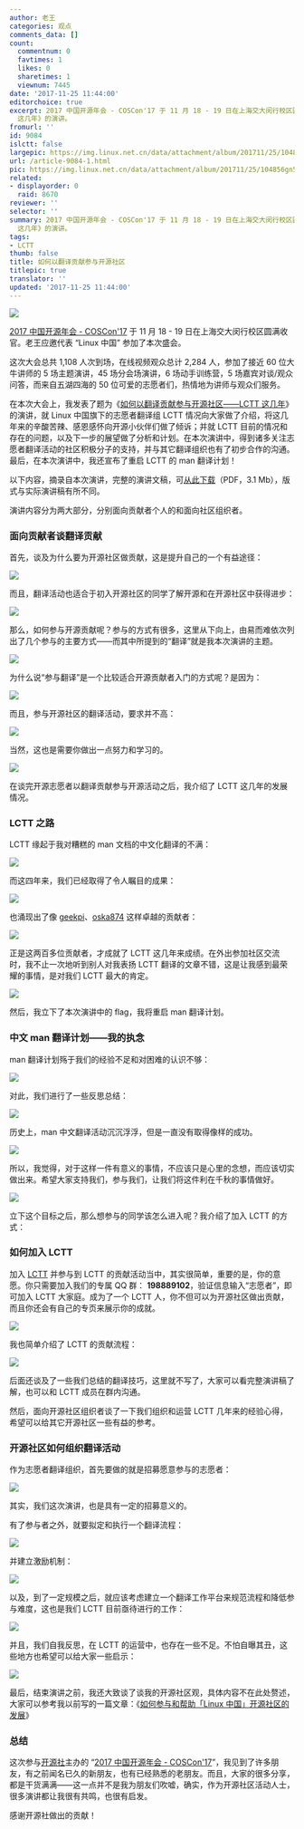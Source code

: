 ```yaml
---
author: 老王
categories: 观点
comments_data: []
count:
  commentnum: 0
  favtimes: 1
  likes: 0
  sharetimes: 1
  viewnum: 7445
date: '2017-11-25 11:44:00'
editorchoice: true
excerpt: 2017 中国开源年会 - COSCon'17 于 11 月 18 - 19 日在上海交大闵行校区圆满收官。在本次大会上，我发表了题为《如何以翻译贡献参与开源社区——LCTT
  这几年》的演讲。
fromurl: ''
id: 9084
islctt: false
largepic: https://img.linux.net.cn/data/attachment/album/201711/25/104856gn5jjjtkjs3mj2jf.jpg
url: /article-9084-1.html
pic: https://img.linux.net.cn/data/attachment/album/201711/25/104856gn5jjjtkjs3mj2jf.jpg.thumb.jpg
related:
- displayorder: 0
  raid: 8670
reviewer: ''
selector: ''
summary: 2017 中国开源年会 - COSCon'17 于 11 月 18 - 19 日在上海交大闵行校区圆满收官。在本次大会上，我发表了题为《如何以翻译贡献参与开源社区——LCTT
  这几年》的演讲。
tags:
- LCTT
thumb: false
title: 如何以翻译贡献参与开源社区
titlepic: true
translator: ''
updated: '2017-11-25 11:44:00'
---
```


![](https://img.linux.net.cn/data/attachment/album/201711/25/104856gn5jjjtkjs3mj2jf.jpg)


[2017 中国开源年会 - COSCon'17](http://www.kaiyuanshe.cn/dynamic/217.html) 于 11 月 18 - 19 日在上海交大闵行校区圆满收官。老王应邀代表 “Linux 中国” 参加了本次盛会。


这次大会总共 1,108 人次到场，在线视频观众总计 2,284 人，参加了接近 60 位大牛讲师的 5 场主题演讲，45 场分会场演讲，6 场动手训练营，5 场嘉宾对谈/观众问答，而来自五湖四海的 50 位可爱的志愿者们，热情地为讲师与观众们服务。


在本次大会上，我发表了题为《[如何以翻译贡献参与开源社区——LCTT 这几年](https://img.linux.net.cn/static/pdf/%E5%A6%82%E4%BD%95%E4%BB%A5%E7%BF%BB%E8%AF%91%E8%B4%A1%E7%8C%AE%E5%8F%82%E4%B8%8E%E5%BC%80%E6%BA%90%E7%A4%BE%E5%8C%BA.pdf)》的演讲，就 Linux 中国旗下的志愿者翻译组 LCTT 情况向大家做了介绍，将这几年来的辛酸苦辣、感恩感怀向开源小伙伴们做了倾诉；并就 LCTT 目前的情况和存在的问题，以及下一步的展望做了分析和计划。在本次演讲中，得到诸多关注志愿者翻译活动的社区积极分子的支持，并与其它翻译组织也有了初步合作的沟通。最后，在本次演讲中，我还宣布了重启 LCTT 的 man 翻译计划！


以下内容，摘录自本次演讲，完整的演讲文稿，可[从此下载](https://img.linux.net.cn/static/pdf/%E5%A6%82%E4%BD%95%E4%BB%A5%E7%BF%BB%E8%AF%91%E8%B4%A1%E7%8C%AE%E5%8F%82%E4%B8%8E%E5%BC%80%E6%BA%90%E7%A4%BE%E5%8C%BA.pdf)（PDF，3.1 Mb），版式与实际演讲稿有所不同。


演讲内容分为两大部分，分别面向贡献者个人的和面向社区组织者。


### 面向贡献者谈翻译贡献


首先，谈及为什么要为开源社区做贡献，这是提升自己的一个有益途径：


![](https://img.linux.net.cn/data/attachment/album/201711/25/105111hwn606fgkwz0b75y.jpg)


而且，翻译活动也适合于初入开源社区的同学了解开源和在开源社区中获得进步：


![](https://img.linux.net.cn/data/attachment/album/201711/25/105112x88kiyi2799899ky.jpg)


那么，如何参与开源贡献呢？参与的方式有很多，这里从下向上，由易而难依次列出了几个参与的主要方式——而其中所提到的“翻译”就是我本次演讲的主题。


![](https://img.linux.net.cn/data/attachment/album/201711/25/105308s0eyzvu8qjnsuuuq.jpg)


为什么说“参与翻译”是一个比较适合开源贡献者入门的方式呢？是因为：


![](https://img.linux.net.cn/data/attachment/album/201711/25/105534uwf3ksvoybyvv2tv.jpg)


而且，参与开源社区的翻译活动，要求并不高：


![](https://img.linux.net.cn/data/attachment/album/201711/25/105641vd4d3al14y4l81d2.jpg)


当然，这也是需要你做出一点努力和学习的。


![](https://img.linux.net.cn/data/attachment/album/201711/25/105642v4xtx04bxrtzmcdm.jpg)


在谈完开源志愿者以翻译贡献参与开源活动之后，我介绍了 LCTT 这几年的发展情况。


### LCTT 之路


LCTT 缘起于我对糟糕的 man 文档的中文化翻译的不满：


![](https://img.linux.net.cn/data/attachment/album/201711/25/105921onfiengtwnleklf3.jpg)


而这四年来，我们已经取得了令人瞩目的成果：


![](https://img.linux.net.cn/data/attachment/album/201711/25/110009gzv7md313p8zm3m3.jpg)


也涌现出了像 [geekpi](https://linux.cn/lctt/geekpi)、[oska874](https://linux.cn/lctt/oska874) 这样卓越的贡献者：


![](https://img.linux.net.cn/data/attachment/album/201711/25/110101e3syr3sa77rs7r5s.jpg)


正是这两百多位贡献者，才成就了 LCTT 这几年来成绩。在外出参加社区交流时，我不止一次地听到别人对我表扬 LCTT 翻译的文章不错，这是让我感到最荣耀的事情，是对我们 LCTT 最大的肯定。


![](https://img.linux.net.cn/data/attachment/album/201711/25/110253wyp43spg3vw2mz4v.jpg)


然后，我立下了本次演讲中的 flag，我将重启 man 翻译计划。


### 中文 man 翻译计划——我的执念


man 翻译计划殇于我们的经验不足和对困难的认识不够：


![](https://img.linux.net.cn/data/attachment/album/201711/25/110454wlilw4lhw7788sbr.jpg)


对此，我们进行了一些反思总结：


![](https://img.linux.net.cn/data/attachment/album/201711/25/110536fv7vjnra5axuj5vr.jpg)


历史上，man 中文翻译活动沉沉浮浮，但是一直没有取得像样的成功。


![](https://img.linux.net.cn/data/attachment/album/201711/25/110635an6u01xgclzx0ggp.jpg)


所以，我觉得，对于这样一件有意义的事情，不应该只是心里的念想，而应该切实做出来。希望大家支持我们，参与我们，让我们将这件利在千秋的事情做好。


![](https://img.linux.net.cn/data/attachment/album/201711/25/110722n88s8ed8rm74mz2p.jpg)


立下这个目标之后，那么想参与的同学该怎么进入呢？我介绍了加入 LCTT 的方式：


### 如何加入 LCTT


加入 [LCTT](https://linux.cn/lctt/) 并参与到 LCTT 的贡献活动当中，其实很简单，重要的是，你的意愿。你只需要加入我们的专属 QQ 群： **198889102**，验证信息输入“志愿者”，即可加入 LCTT 大家庭。成为了一个 LCTT 人，你不但可以为开源社区做出贡献，而且你还会有自己的专页来展示你的成就。


![](https://img.linux.net.cn/data/attachment/album/201711/25/111017e535msf9sttpql02.jpg)


我也简单介绍了 LCTT 的贡献流程：


![](https://img.linux.net.cn/data/attachment/album/201711/25/112703y71vvzo10k16ikn1.gif)


后面还谈及了一些我们总结的翻译技巧，这里就不写了，大家可以看完整演讲稿了解，也可以和 LCTT 成员在群内沟通。


然后，面向开源社区组织者谈了一下我们组织和运营 LCTT 几年来的经验心得，希望可以给其它开源社区一些有益的参考。


### 开源社区如何组织翻译活动


作为志愿者翻译组织，首先要做的就是招募愿意参与的志愿者：


![](https://img.linux.net.cn/data/attachment/album/201711/25/113241gxt3i8xef66fd6st.jpg)


其实，我们这次演讲，也是具有一定的招募意义的。


有了参与者之外，就要拟定和执行一个翻译流程：


![](https://img.linux.net.cn/data/attachment/album/201711/25/113357ech2c22hypahmpoa.jpg)


并建立激励机制：


![](https://img.linux.net.cn/data/attachment/album/201711/25/113445b7ssh0z5le112bn8.jpg)


以及，到了一定规模之后，就应该考虑建立一个翻译工作平台来规范流程和降低参与难度，这也是我们 LCTT 目前亟待进行的工作：


![](https://img.linux.net.cn/data/attachment/album/201711/25/113614r1rdncndltg1pcgl.jpg)


并且，我们自我反思，在 LCTT 的运营中，也存在一些不足。不怕自曝其丑，这些地方也希望可以给大家一些启示：


![](https://img.linux.net.cn/data/attachment/album/201711/25/113725qq1ni91mr429t4ik.jpg)


最后，结束演讲之前，我还大致谈了谈我的开源社区观，具体内容不在此处赘述，大家可以参考我以前写的一篇文章：《[如何参与和帮助「Linux 中国」开源社区的发展](/article-8670-1.html)》


### 总结


这次参与[开源社](http://www.kaiyuanshe.cn/)主办的 “[2017 中国开源年会 - COSCon'17](http://www.kaiyuanshe.cn/dynamic/217.html)”，我见到了许多朋友，有之前闻名已久的新朋友，也有已经熟悉的老朋友。而且，大家的很多分享，都是干货满满——这一点并不是我为朋友们吹嘘，确实，作为开源社区活动人士，很多演讲都让我很有共鸣，也很有启发。


感谢开源社做出的贡献！